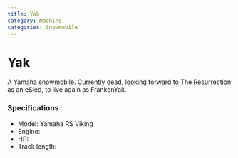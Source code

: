 ```yaml
---
title: Yak
category: Machine
categories: Snowmobile
---
```

# Yak

A Yamaha snowmobile. Currently dead, looking forward to The Resurrection as an eSled, to live again as FrankenYak.

<!-- <img src="/img/2020-Yak.jpeg" alt="photo of snowmobile" style="width: 50%;" align="right"> -->

### Specifications
- Model: Yamaha RS Viking
- Engine: 
- HP: 
- Track length:
